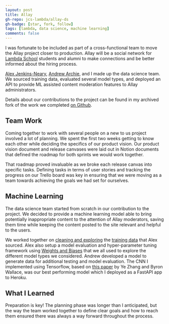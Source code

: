 ```yaml
---
layout: post
title: Allay
gh-repo: jcs-lambda/allay-ds
gh-badge: [star, fork, follow]
tags: [lambda, data science, machine learning]
comments: false
---
```


I was fortunate to be included as part of a cross-functional team to move the Allay
project closer to production. Allay will be a social network for [Lambda School](https://lambdaschool.com)
students and alumni to make connections and be better informed about the hiring process.

[Alex Jenkins-Neary](http://www.alexjenkinsneary.com), [Andrew Archie](https://www.linkedin.com/in/andrew-archie-04b24b1a9), and I made up the data science team. We sourced training data, evaluated several
model types, and deployed an API to provide ML assisted content moderation features to Allay administrators.

Details about our contributions to the project can be found in my archived fork 
of the work we completed [on Github](https://github.com/jcs-lambda/allay-ds).

## Team Work
Coming together to work with several people on a new to us project involved a lot of planning.
We spent the first two weeks getting to know each other while deciding the specifics of our product vision.
Our product vision document and release canvases were laid out in Notion documents that defined the roadmap
for both sprints we would work together.

That roadmap proved invaluable as we broke each release canvas into specific tasks.
Defining tasks in terms of user stories and tracking the progress on our Trello board was key in
ensuring that we were moving as a team towards achieving the goals we had set for ourselves.

## Machine Learning
The data science team started from scratch in our contribution to the project. We decided to provide
a machine learning model able to bring potentially inappropriate content to the attention
of Allay moderators, saving them time while keeping the content posted to the site relevant and helpful to the users.

We worked together on [cleaning and exploring](https://github.com/jcs-lambda/allay-ds/tree/master/exploration) the [training data](https://github.com/jcs-lambda/allay-ds#data-sources) that Alex sourced.
Alex also setup a model evaluation and hyper-parameter tuning framework using [Weights and Biases](https://www.wandb.com) that we all used to explore the different model types we considered. Andrew developed a model
to generate data for additional testing and model evaluation. The CNN I implemented using Tensorflow, based on [this paper](https://arxiv.org/abs/1510.03820) by Ye Zhang and Byron Wallace, was our
best performing model which I deployed as a FastAPI app to Heroku.

## What I Learned
Preparation is key! The planning phase was longer than I anticipated, but the way the team
worked together to define clear goals and how to reach them ensured there was always a way
forward throughout the process.
